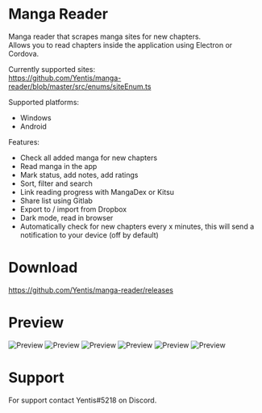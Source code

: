 # Manga Reader
Manga reader that scrapes manga sites for new chapters.  
Allows you to read chapters inside the application using Electron or Cordova.

Currently supported sites:  
https://github.com/Yentis/manga-reader/blob/master/src/enums/siteEnum.ts

Supported platforms:
- Windows
- Android

Features:
- Check all added manga for new chapters
- Read manga in the app
- Mark status, add notes, add ratings
- Sort, filter and search
- Link reading progress with MangaDex or Kitsu
- Share list using Gitlab
- Export to / import from Dropbox
- Dark mode, read in browser
- Automatically check for new chapters every x minutes, this will send a notification to your device (off by default)

# Download
https://github.com/Yentis/manga-reader/releases

# Preview
![Preview](https://i.imgur.com/I8maarB.png)
![Preview](https://i.imgur.com/gbCwdKD.png)
![Preview](https://i.imgur.com/qSDzBiz.png)
![Preview](https://i.imgur.com/YNoNUc7.png)
![Preview](https://i.imgur.com/iBKh8ad.png)
![Preview](https://i.imgur.com/sqXJLYB.jpg)

# Support
For support contact Yentis#5218 on Discord.
